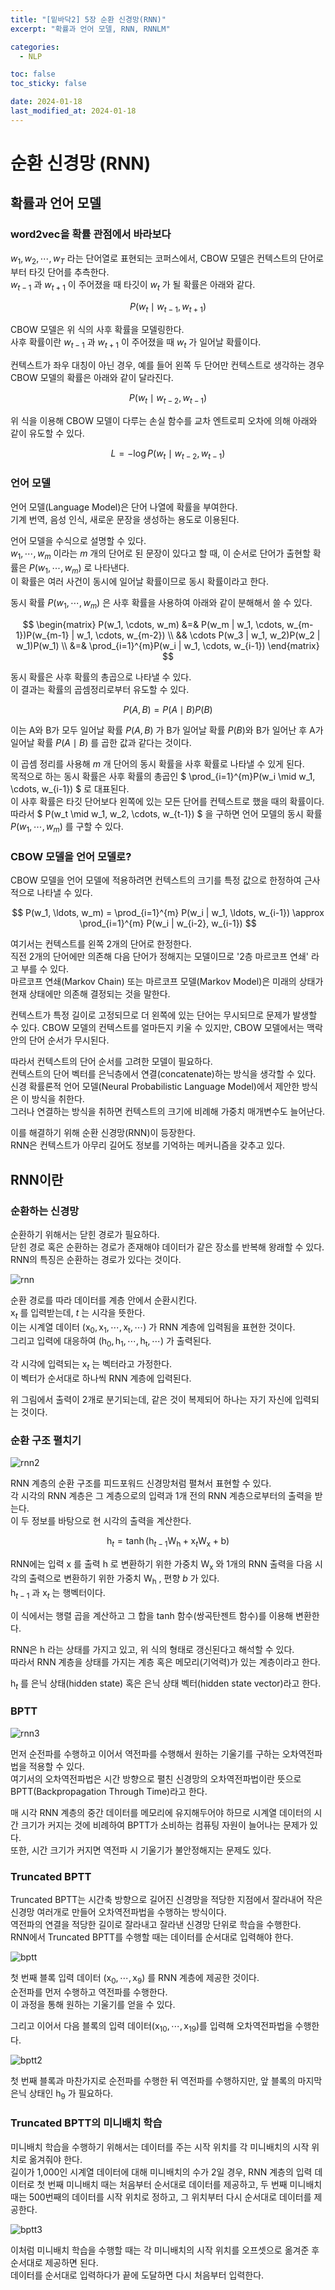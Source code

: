 ```yaml
---
title: "[밑바닥2] 5장 순환 신경망(RNN)"
excerpt: "확률과 언어 모델, RNN, RNNLM"

categories:
  - NLP

toc: false
toc_sticky: false

date: 2024-01-18
last_modified_at: 2024-01-18
---
```


# 순환 신경망 (RNN)

## 확률과 언어 모델

### word2vec을 확률 관점에서 바라보다

$w_1, w_2, \cdots , w_T$ 라는 단어열로 표현되는 코퍼스에서, CBOW 모델은 컨텍스트의 단어로부터 타깃 단어를 추측한다.  
$w_{t-1}$ 과 $w_{t+1}$ 이 주어졌을 때 타깃이 $w_t$ 가 될 확률은 아래와 같다.  

$$
{P(w_t \mid w_{t-1}, w_{t+1})}
$$

CBOW 모델은 위 식의 사후 확률을 모델링한다.  
사후 확률이란 $w_{t-1}$ 과 $w_{t+1}$ 이 주어졌을 때 $w_t$ 가 일어날 확률이다.  

컨텍스트가 좌우 대칭이 아닌 경우, 예를 들어 왼쪽 두 단어만 컨텍스트로 생각하는 경우 CBOW 모델의 확률은 아래와 같이 달라진다.  

$$
{P(w_t \mid w_{t-2}, w_{t-1})}
$$

위 식을 이용해 CBOW 모델이 다루는 손실 함수를 교차 엔트로피 오차에 의해 아래와 같이 유도할 수 있다.  

$$
L = - \log P(w_t \mid w_{t-2}, w_{t-1})
$$

### 언어 모델

언어 모델(Language Model)은 단어 나열에 확률을 부여한다.  
기계 번역, 음성 인식, 새로운 문장을 생성하는 용도로 이용된다.  

언어 모델을 수식으로 설명할 수 있다.  
$w_1, \cdots , w_m$ 이라는 $m$ 개의 단어로 된 문장이 있다고 할 때, 이 순서로 단어가 출현할 확률은 $P(w_1, \cdots , w_m)$ 로 나타낸다.  
이 확률은 여러 사건이 동시에 일어날 확률이므로 동시 확률이라고 한다.  

동시 확률 $P(w_1, \cdots , w_m)$ 은 사후 확률을 사용하여 아래와 같이 분해해서 쓸 수 있다.  

$$
\begin{matrix}
P(w_1, \cdots, w_m) &=& P(w_m | w_1, \cdots, w_{m-1})P(w_{m-1} | w_1, \cdots, w_{m-2}) \\
&& \cdots P(w_3 | w_1, w_2)P(w_2 | w_1)P(w_1) \\
&=& \prod_{i=1}^{m}P(w_i | w_1, \cdots, w_{i-1})
\end{matrix}
$$

동시 확률은 사후 확률의 총곱으로 나타낼 수 있다.  
이 결과는 확률의 곱셈정리로부터 유도할 수 있다.  

$$
P(A,B) = P(A\mid B)P(B)
$$

이는 A와 B가 모두 일어날 확률 $P(A, B)$ 가 B가 일어날 확률 $P(B)$와 B가 일어난 후 A가 일어날 확률 $P(A \mid B)$ 를 곱한 값과 같다는 것이다.  

이 곱셈 정리를 사용해 $m$ 개 단어의 동시 확률을 사후 확률로 나타낼 수 있게 된다.  
목적으로 하는 동시 확률은 사후 확률의 총곱인 $ \prod_{i=1}^{m}P(w_i \mid w_1, \cdots, w_{i-1}) $ 로 대표된다.  
이 사후 확률은 타깃 단어보다 왼쪽에 있는 모든 단어를 컨텍스트로 했을 때의 확률이다.  
따라서 $ P(w_t \mid w_1, w_2, \cdots, w_{t-1}) $ 을 구하면 언어 모델의 동시 확률 $P(w_1, \cdots, w_m)$ 를 구할 수 있다.  

### CBOW 모델을 언어 모델로?

CBOW 모델을 언어 모델에 적용하려면 컨텍스트의 크기를 특정 값으로 한정하여 근사적으로 나타낼 수 있다.  

$$
P(w_1, \ldots, w_m) = \prod_{i=1}^{m} P(w_i | w_1, \ldots, w_{i-1}) \approx \prod_{i=1}^{m} P(w_i | w_{i-2}, w_{i-1})
$$

여기서는 컨텍스트를 왼쪽 2개의 단어로 한정한다.  
직전 2개의 단어에만 의존해 다음 단어가 정해지는 모델이므로 '2층 마르코프 연쇄' 라고 부를 수 있다.  
마르코프 연쇄(Markov Chain) 또는 마르코프 모델(Markov Model)은 미래의 상태가 현재 상태에만 의존해 결정되는 것을 말한다.  

컨텍스트가 특정 길이로 고정되므로 더 왼쪽에 있는 단어는 무시되므로 문제가 발생할 수 있다. 
CBOW 모델의 컨텍스트를 얼마든지 키울 수 있지만, CBOW 모델에서는 맥락 안의 단어 순서가 무시된다.  

따라서 컨텍스트의 단어 순서를 고려한 모델이 필요하다.  
컨텍스트의 단어 벡터를 은닉층에서 연결(concatenate)하는 방식을 생각할 수 있다.  
신경 확률론적 언어 모델(Neural Probabilistic Language Model)에서 제안한 방식은 이 방식을 취한다.  
그러나 연결하는 방식을 취하면 컨텍스트의 크기에 비례해 가중치 매개변수도 늘어난다.  

이를 해결하기 위해 순환 신경망(RNN)이 등장한다.  
RNN은 컨텍스트가 아무리 길어도 정보를 기억하는 메커니즘을 갖추고 있다.  

## RNN이란

### 순환하는 신경망

순환하기 위해서는 닫힌 경로가 필요하다.  
닫힌 경로 혹은 순환하는 경로가 존재해야 데이터가 같은 장소를 반복해 왕래할 수 있다.  
RNN의 특징은 순환하는 경로가 있다는 것이다.  

![rnn](/assets/images/24011803/rnn.png)

순환 경로를 따라 데이터를 계층 안에서 순환시킨다.  
$\mathrm{x}_t$ 를 입력받는데, $t$ 는 시각을 뜻한다.  
이는 시계열 데이터 $(\mathrm{x_0, x_1, \cdots , x_t , \cdots})$ 가 RNN 계층에 입력됨을 표현한 것이다.  
그리고 입력에 대응하여 $(\mathrm{h_0, h_1, \cdots , h_t , \cdots})$ 가 출력된다.  

각 시각에 입력되는 $\mathrm{x}_t$ 는 벡터라고 가정한다.  
이 벡터가 순서대로 하나씩 RNN 계층에 입력된다.  

위 그림에서 출력이 2개로 분기되는데, 같은 것이 복제되어 하나는 자기 자신에 입력되는 것이다.  

### 순환 구조 펼치기

![rnn2](/assets/images/24011803/rnn2.png)

RNN 계층의 순환 구조를 피드포워드 신경망처럼 펼쳐서 표현할 수 있다.  
각 시각의 RNN 계층은 그 계층으로의 입력과 1개 전의 RNN 계층으로부터의 출력을 받는다.  
이 두 정보를 바탕으로 현 시각의 출력을 계산한다.  

$$
\mathrm{h}_t = \tanh (\mathrm{h}_{t-1} \mathrm{W_h+x}_t \mathrm{W_x+b})
$$

RNN에는 입력 $\mathrm{x}$ 를 출력 $\mathrm{h}$ 로 변환하기 위한 가중치 $\mathrm{W_x}$ 와 1개의 RNN 출력을 다음 시각의 출력으로 변환하기 위한 가중치 $\mathrm{W_h}$ , 편향 $b$ 가 있다.  
$\mathrm{h}_{t-1}$ 과 $\mathrm{x}_t$ 는 행벡터이다.  

이 식에서는 행렬 곱을 계산하고 그 합을 tanh 함수(쌍곡탄젠트 함수)를 이용해 변환한다.  

RNN은 $\mathrm{h}$ 라는 상태를 가지고 있고, 위 식의 형태로 갱신된다고 해석할 수 있다.  
따라서 RNN 계층을 상태를 가지는 계층 혹은 메모리(기억력)가 있는 계층이라고 한다.  

$\mathrm{h}_t$ 를 은닉 상태(hidden state) 혹은 은닉 상태 벡터(hidden state vector)라고 한다.  

### BPTT

![rnn3](/assets/images/24011803/rnn3.png)

먼저 순전파를 수행하고 이어서 역전파를 수행해서 원하는 기울기를 구하는 오차역전파법을 적용할 수 있다.  
여기서의 오차역전파법은 시간 방향으로 펼친 신경망의 오차역전파법이란 뜻으로 BPTT(Backpropagation Through Time)라고 한다.  

매 시각 RNN 계층의 중간 데이터를 메모리에 유지해두어야 하므로 시계열 데이터의 시간 크기가 커지는 것에 비례하여 BPTT가 소비하는 컴퓨팅 자원이 늘어나는 문제가 있다.  
또한, 시간 크기가 커지면 역전파 시 기울기가 불안정해지는 문제도 있다.  

### Truncated BPTT

Truncated BPTT는 시간축 방향으로 길어진 신경망을 적당한 지점에서 잘라내어 작은 신경망 여러개로 만들어 오차역전파법을 수행하는 방식이다.  
역전파의 연결을 적당한 길이로 잘라내고 잘라낸 신경망 단위로 학습을 수행한다.  
RNN에서 Truncated BPTT를 수행할 때는 데이터를 순서대로 입력해야 한다.

![bptt](/assets/images/24011803/bptt.png)

첫 번째 블록 입력 데이터 $(\mathrm{x_0, \cdots , x_9})$ 를 RNN 계층에 제공한 것이다.  
순전파를 먼저 수행하고 역전파를 수행한다.  
이 과정을 통해 원하는 기울기를 얻을 수 있다.  

그리고 이어서 다음 블록의 입력 데이터$(\mathrm{x_{10}, \cdots , x_{19}})$를 입력해 오차역전파법을 수행한다.  

![bptt2](/assets/images/24011803/bptt2.png)

첫 번째 블록과 마찬가지로 순전파를 수행한 뒤 역전파를 수행하지만, 앞 블록의 마지막 은닉 상태인 $\mathrm{h_9}$ 가 필요하다.  

### Truncated BPTT의 미니배치 학습

미니배치 학습을 수행하기 위해서는 데이터를 주는 시작 위치를 각 미니배치의 시작 위치로 옮겨줘야 한다.  
길이가 1,000인 시계열 데이터에 대해 미니배치의 수가 2일 경우, RNN 계층의 입력 데이터로 첫 번째 미니배치 때는 처음부터 순서대로 데이터를 제공하고, 두 번째 미니배치 때는 500번째의 데이터를 시작 위치로 정하고, 그 위치부터 다시 순서대로 데이터를 제공한다.  

![bptt3](/assets/images/24011803/bptt3.png)

이처럼 미니배치 학습을 수행할 때는 각 미니배치의 시작 위치를 오프셋으로 옮겨준 후 순서대로 제공하면 된다.  
데이터를 순서대로 입력하다가 끝에 도달하면 다시 처음부터 입력한다.  
